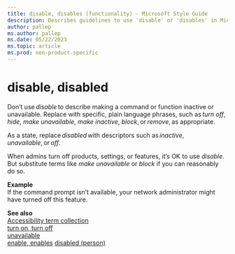 ```yaml
---
title: disable, disables (functionality) - Microsoft Style Guide
description: Describes guidelines to use 'disable' or 'disables' in Microsoft documents, including instances where this word is appropriate or allowed.
author: pallep
ms.author: pallep
ms.date: 05/22/2023
ms.topic: article
ms.prod: non-product-specific
---
```


# disable, disabled

Don’t use *disable* to describe making a command or function inactive or unavailable. Replace with specific, plain language phrases, such as *turn off*, *hide*, *make unavailable*, *make inactive*, *block*, or *remove*, as appropriate. 

As a state, replace *disabled* with descriptors such as *inactive*, *unavailable*, or *off*. 

When admins turn off products, settings, or features, it’s OK to use *disable*. But substitute terms like *make unavailable* or *block* if you can reasonably do so. 

**Example**   
If the command prompt isn’t available, your network administrator might have turned off this feature.  

**See also**  
[Accessibility term collection](~/a-z-word-list-term-collections/term-collections/accessibility-terms.md)  
[turn on, turn off](~/a-z-word-list-term-collections/t/turn-on-turn-off.md)  
[unavailable](~/a-z-word-list-term-collections/u/unavailable.md)  
[enable, enables](~/a-z-word-list-term-collections/e/enable-enables.md)
[disabled (person)](~/a-z-word-list-term-collections/d/disabled-(person).md)
